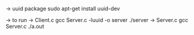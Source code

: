 
-> uuid package
    sudo apt-get install uuid-dev

-> to run 
    -> Client.c
        gcc Server.c -luuid -o server
        ./server
    -> Server.c
        gcc Server.c
        ./a.out
